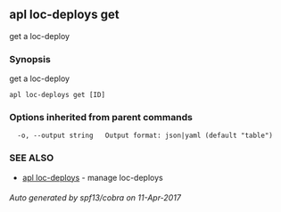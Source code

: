 ## apl loc-deploys get

get a loc-deploy

### Synopsis


get a loc-deploy

```
apl loc-deploys get [ID]
```

### Options inherited from parent commands

```
  -o, --output string   Output format: json|yaml (default "table")
```

### SEE ALSO
* [apl loc-deploys](apl_loc-deploys.md)	 - manage loc-deploys

###### Auto generated by spf13/cobra on 11-Apr-2017

